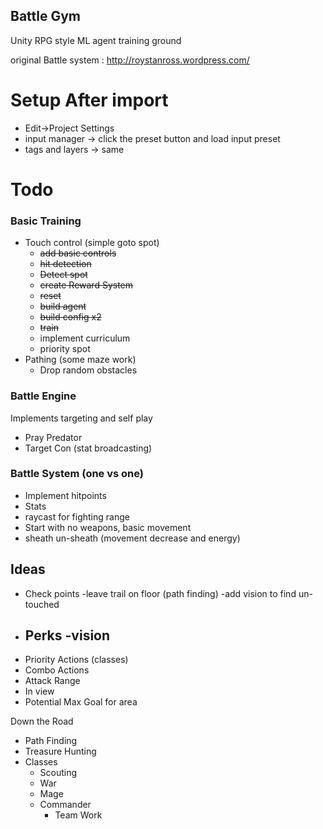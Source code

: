 ## Battle Gym
Unity RPG style ML agent training ground

original Battle system : http://roystanross.wordpress.com/

# Setup After import

- Edit->Project Settings
- input manager -> click the preset button and load input preset
- tags and layers -> same


# Todo
### Basic Training
- Touch control (simple goto spot)
    - ~~add basic controls~~
    - ~~hit detection~~
    - ~~Detect spot~~
    - ~~create Reward System~~
    - ~~reset~~
    - ~~build agent~~
    - ~~build config x2~~
    - ~~train~~
    - implement curriculum
    - priority spot
- Pathing (some maze work)
    - Drop random obstacles


### Battle Engine 
Implements targeting and self play
- Pray Predator
- Target Con (stat broadcasting)

### Battle System (one vs one)
- Implement hitpoints
- Stats
- raycast for fighting range
- Start with no weapons, basic movement
- sheath un-sheath (movement decrease and energy)

## Ideas
- Check points
    -leave trail on floor (path finding)
    -add vision to find un-touched 
- Perks
    -vision
    -
- Priority Actions (classes)
- Combo Actions 
- Attack Range
- In view
- Potential Max Goal for area 

Down the Road
- Path Finding
- Treasure Hunting
- Classes
    - Scouting
    - War
    - Mage
    - Commander
        - Team Work

